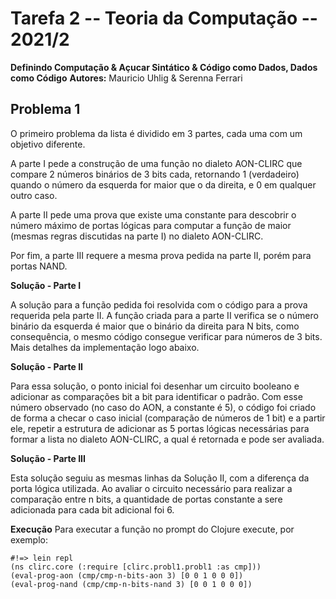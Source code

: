 # Tarefa 2 -- Teoria da Computação -- 2021/2
**Definindo Computação & Açucar Sintático & Código como Dados, Dados como Código**
**Autores:** Mauricio Uhlig & Serenna Ferrari

## Problema 1
O primeiro problema da lista é dividido em 3 partes, cada uma com um objetivo diferente.

A parte I pede a construção de uma função no dialeto AON-CLIRC que compare 2 números binários de 3 bits cada, retornando 1 (verdadeiro) quando o número
da esquerda for maior que o da direita, e 0 em qualquer outro caso.

A parte II pede uma prova que existe uma constante para descobrir o número máximo de portas lógicas para computar a função de maior (mesmas regras 
discutidas na parte I) no dialeto AON-CLIRC.

Por fim, a parte III requere a mesma prova pedida na parte II, porém para portas NAND.

**Solução - Parte I**

A solução para a função pedida foi resolvida com o código para a prova requerida pela parte II.
A função criada para a parte II verifica se o número binário da esquerda é maior que o binário da direita para N bits,
como consequência, o mesmo código consegue verificar para números de 3 bits. Mais detalhes da implementação logo abaixo.


**Solução - Parte II**

Para essa solução, o ponto inicial foi desenhar um circuito booleano e adicionar
as comparações bit a bit para identificar o padrão. Com esse número observado (no caso
do AON, a constante é 5), o código foi criado de forma a checar o caso inicial 
(comparação de números de 1 bit) e a partir ele, repetir a estrutura de adicionar as 5 portas
lógicas necessárias para formar a lista no dialeto AON-CLIRC, a qual é retornada e pode ser
avaliada.

**Solução - Parte III**

Esta solução seguiu as mesmas linhas da Solução II, com a diferença da porta lógica utilizada.
Ao avaliar o circuito necessário para realizar a comparação entre n bits, a quantidade de portas
constante a sere adicionada para cada bit adicional foi 6.

**Execução**
Para executar a função no prompt do Clojure execute, por exemplo:
```
#!=> lein repl
(ns clirc.core (:require [clirc.probl1.probl1 :as cmp]))
(eval-prog-aon (cmp/cmp-n-bits-aon 3) [0 0 1 0 0 0])
(eval-prog-nand (cmp/cmp-n-bits-nand 3) [0 0 1 0 0 0])
```